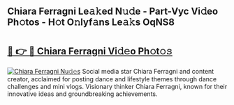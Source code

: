 ## Chiara Ferragni Le𝚊𝚔ed N𝚞𝚍e - Part-Vyc Vi𝚍eo Ph𝚘tos - H𝚘t O𝚗lyf𝚊ns Le𝚊𝚔s OqNS8

# <h2><a href="http://hfetxg6.feru.top/?c=Chiara+Ferragni">🔗 👉 🔴 Chiara Ferragni Vi𝚍𝚎o Ph𝚘t𝚘𝚜</a></h2>

[![Chiara Ferragni Nu𝚍𝚎s](https://i.imgur.com/0TWrTi3.gif)](http://hfetxg6.feru.top/?c=Chiara+Ferragni)
Social media star Chiara Ferragni and content creator, acclaimed for posting dance and lifestyle themes through dance challenges and mini vlogs. Visionary thinker Chiara Ferragni, known for their innovative ideas and groundbreaking achievements. 
